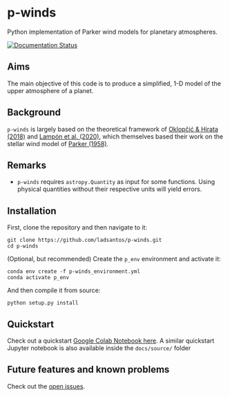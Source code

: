 # p-winds
 Python implementation of Parker wind models for planetary atmospheres.

[![Documentation Status](https://readthedocs.org/projects/p-winds/badge/?version=latest)](https://p-winds.readthedocs.io/en/latest/?badge=latest)

Aims
----
The main objective of this code is to produce a simplified, 1-D model of the upper atmosphere of a planet.

Background
----------
`p-winds` is largely based on the theoretical framework of [Oklopčić & Hirata (2018)](https://ui.adsabs.harvard.edu/abs/2018ApJ...855L..11O/abstract) and [Lampón et al. (2020)](https://ui.adsabs.harvard.edu/abs/2020A%26A...636A..13L/abstract), which themselves based their work on the stellar wind model of [Parker (1958)](https://ui.adsabs.harvard.edu/abs/1958ApJ...128..664P/abstract).

Remarks
-------
- `p-winds` requires ``astropy.Quantity`` as input for some functions. Using physical quantities without their respective units will yield errors.

Installation
------------
First, clone the repository and then navigate to it:
```angular2html
git clone https://github.com/ladsantos/p-winds.git
cd p-winds
```
(Optional, but recommended) Create the `p_env` environment and activate it:
```angular2html
conda env create -f p-winds_environment.yml
conda activate p_env
```
And then compile it from source:
```angular2html
python setup.py install
```

Quickstart
----------
Check out a quickstart [Google Colab Notebook here](https://colab.research.google.com/drive/1mTh6_YEgCRl6DAKqnmRp2XMOW8CTCvm7?usp=sharing). A similar quickstart Jupyter notebook is also available inside the `docs/source/` folder

Future features and known problems
--------
Check out the [open issues](https://github.com/ladsantos/p-winds/issues).